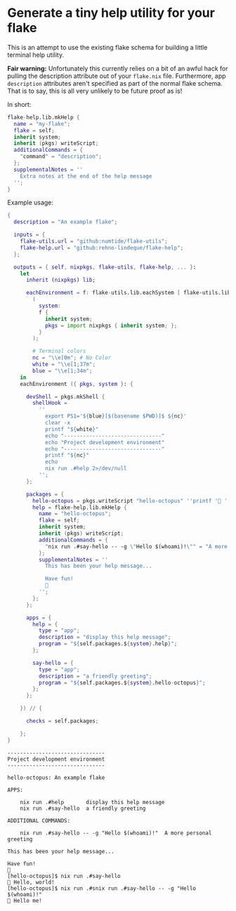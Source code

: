 # Generate a tiny help utility for your flake

This is an attempt to use the existing flake schema for building a little terminal help utility.

**Fair warning:**
Unfortunately this currently relies on a bit of an awful hack for pulling the description attribute out of your `flake.nix` file.
Furthermore, app `description` attributes aren't specified as part of the normal flake schema.
That is to say, this is all very unlikely to be future proof as is!

In short:

```nix
flake-help.lib.mkHelp {
  name = "my-flake";
  flake = self;
  inherit system;
  inherit (pkgs) writeScript;
  additionalCommands = {
    "command" = "description";
  };
  supplementalNotes = ''
    Extra notes at the end of the help message
  '';
}
```

Example usage:

```nix
{
  description = "An example flake";

  inputs = {
    flake-utils.url = "github:numtide/flake-utils";
    flake-help.url = "github:rehno-lindeque/flake-help";
  };

  outputs = { self, nixpkgs, flake-utils, flake-help, ... }:
    let
      inherit (nixpkgs) lib;

      eachEnvironment = f: flake-utils.lib.eachSystem [ flake-utils.lib.system.x86_64-linux ]
        (
          system:
          f {
            inherit system;
            pkgs = import nixpkgs { inherit system; };
          }
        );

        # Terminal colors
        nc = "\\e[0m"; # No Color
        white = "\\e[1;37m";
        blue = "\\e[1;34m";
    in
    eachEnvironment ({ pkgs, system }: {

      devShell = pkgs.mkShell {
        shellHook =
          ''
            export PS1='${blue}[$(basename $PWD)]$ ${nc}'
            clear -x
            printf "${white}"
            echo "-------------------------------"
            echo "Project development environment"
            echo "-------------------------------"
            printf "${nc}"
            echo
            nix run .#help 2>/dev/null
          '';
      };

      packages = {
        hello-octopus = pkgs.writeScript "hello-octopus" ''printf '🐙 ' && ${pkgs.hello}/bin/hello "$@"'';
        help = flake-help.lib.mkHelp {
          name = "hello-octopus";
          flake = self;
          inherit system;
          inherit (pkgs) writeScript;
          additionalCommands = {
            "nix run .#say-hello -- -g \"Hello $(whoami)!\"" = "A more personal greeting";
          };
          supplementalNotes = ''
            This has been your help message...

            Have fun!
            🐙
          '';
        };
      };

      apps = {
        help = {
          type = "app";
          description = "display this help message";
          program = "${self.packages.${system}.help}";
        };

        say-hello = {
          type = "app";
          description = "a friendly greeting";
          program = "${self.packages.${system}.hello-octopus}";
        };
      };

    }) // {

      checks = self.packages;

    };
}
```

```
-------------------------------
Project development environment
-------------------------------

hello-octopus: An example flake

APPS:

	nix run .#help       display this help message
	nix run .#say-hello  a friendly greeting

ADDITIONAL COMMANDS:

	nix run .#say-hello -- -g "Hello $(whoami)!"  A more personal greeting

This has been your help message...

Have fun!
🐙
[hello-octopus]$ nix run .#say-hello
🐙 Hello, world!
[hello-octopus]$ nix run .#snix run .#say-hello -- -g "Hello $(whoami)!"
🐙 Hello me!
```
